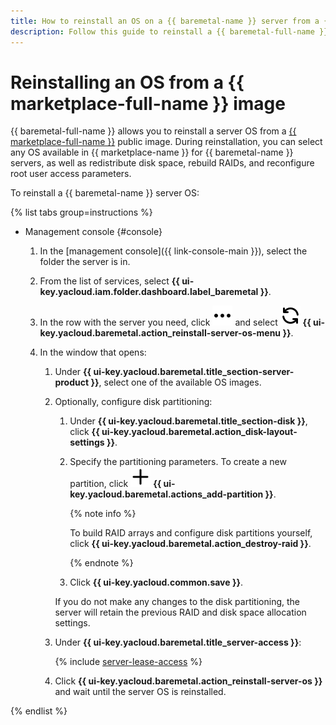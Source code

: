 ```yaml
---
title: How to reinstall an OS on a {{ baremetal-name }} server from a {{ marketplace-name }} image
description: Follow this guide to reinstall a {{ baremetal-full-name }} server OS from a {{ marketplace-full-name }} image.
---
```


# Reinstalling an OS from a {{ marketplace-full-name }} image

{{ baremetal-full-name }} allows you to reinstall a server OS from a [{{ marketplace-full-name }}](/marketplace) public image. During reinstallation, you can select any OS available in {{ marketplace-name }} for {{ baremetal-name }} servers, as well as redistribute disk space, rebuild RAIDs, and reconfigure root user access parameters.

To reinstall a {{ baremetal-name }} server OS:

{% list tabs group=instructions %}

- Management console {#console}

  1. In the [management console]({{ link-console-main }}), select the folder the server is in.
  1. From the list of services, select **{{ ui-key.yacloud.iam.folder.dashboard.label_baremetal }}**.
  1. In the row with the server you need, click ![ellipsis](../../../_assets/console-icons/ellipsis.svg) and select ![ArrowsRotateLeft](../../../_assets/console-icons/arrows-rotate-left.svg) **{{ ui-key.yacloud.baremetal.action_reinstall-server-os-menu }}**.
  1. In the window that opens:

      1. Under **{{ ui-key.yacloud.baremetal.title_section-server-product }}**, select one of the available OS images.
      1. Optionally, configure disk partitioning:

          1. Under **{{ ui-key.yacloud.baremetal.title_section-disk }}**, click **{{ ui-key.yacloud.baremetal.action_disk-layout-settings }}**.
          1. Specify the partitioning parameters. To create a new partition, click ![icon](../../../_assets/console-icons/plus.svg) **{{ ui-key.yacloud.baremetal.actions_add-partition }}**.

             {% note info %}

             To build RAID arrays and configure disk partitions yourself, click **{{ ui-key.yacloud.baremetal.action_destroy-raid }}**.

             {% endnote %}

          1. Click **{{ ui-key.yacloud.common.save }}**.

          If you do not make any changes to the disk partitioning, the server will retain the previous RAID and disk space allocation settings.
      1. Under **{{ ui-key.yacloud.baremetal.title_server-access }}**:

          {% include [server-lease-access](../../../_includes/baremetal/server-lease-access.md) %}

      1. Click **{{ ui-key.yacloud.baremetal.action_reinstall-server-os }}** and wait until the server OS is reinstalled.

{% endlist %}